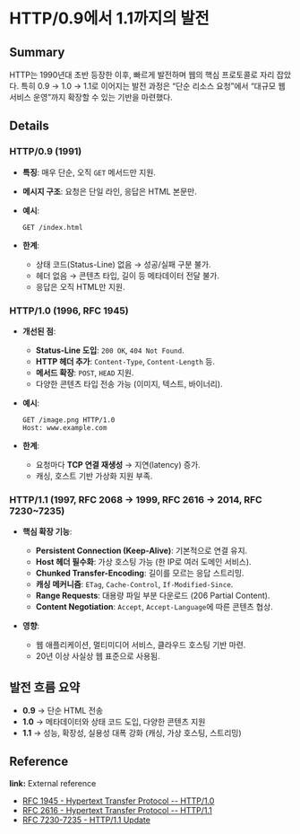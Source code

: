 # HTTP/0.9에서 1.1까지의 발전

## Summary

HTTP는 1990년대 초반 등장한 이후, 빠르게 발전하며 웹의 핵심 프로토콜로 자리 잡았다. 특히 0.9 → 1.0 → 1.1로 이어지는 발전 과정은 “단순 리소스 요청”에서 “대규모 웹 서비스 운영”까지 확장할 수 있는 기반을 마련했다.

## Details

### HTTP/0.9 (1991)

- **특징**: 매우 단순, 오직 `GET` 메서드만 지원.
- **메시지 구조**: 요청은 단일 라인, 응답은 HTML 본문만.
- **예시**:

  ```
  GET /index.html
  ```

- **한계**:
  - 상태 코드(Status-Line) 없음 → 성공/실패 구분 불가.
  - 헤더 없음 → 콘텐츠 타입, 길이 등 메타데이터 전달 불가.
  - 응답은 오직 HTML만 지원.

### HTTP/1.0 (1996, RFC 1945)

- **개선된 점**:
  - **Status-Line 도입**: `200 OK`, `404 Not Found`.
  - **HTTP 헤더 추가**: `Content-Type`, `Content-Length` 등.
  - **메서드 확장**: `POST`, `HEAD` 지원.
  - 다양한 콘텐츠 타입 전송 가능 (이미지, 텍스트, 바이너리).

- **예시**:

  ```
  GET /image.png HTTP/1.0
  Host: www.example.com
  ```

- **한계**:
  - 요청마다 **TCP 연결 재생성** → 지연(latency) 증가.
  - 캐싱, 호스트 기반 가상화 지원 부족.

### HTTP/1.1 (1997, RFC 2068 → 1999, RFC 2616 → 2014, RFC 7230\~7235)

- **핵심 확장 기능**:
  - **Persistent Connection (Keep-Alive)**: 기본적으로 연결 유지.
  - **Host 헤더 필수화**: 가상 호스팅 가능 (한 IP로 여러 도메인 서비스).
  - **Chunked Transfer-Encoding**: 길이를 모르는 응답 스트리밍.
  - **캐싱 메커니즘**: `ETag`, `Cache-Control`, `If-Modified-Since`.
  - **Range Requests**: 대용량 파일 부분 다운로드 (206 Partial Content).
  - **Content Negotiation**: `Accept`, `Accept-Language`에 따른 콘텐츠 협상.

- **영향**:
  - 웹 애플리케이션, 멀티미디어 서비스, 클라우드 호스팅 기반 마련.
  - 20년 이상 사실상 웹 표준으로 사용됨.

## 발전 흐름 요약

- **0.9** → 단순 HTML 전송
- **1.0** → 메타데이터와 상태 코드 도입, 다양한 콘텐츠 지원
- **1.1** → 성능, 확장성, 실용성 대폭 강화 (캐싱, 가상 호스팅, 스트리밍)

## Reference

**link:** External reference

- [RFC 1945 - Hypertext Transfer Protocol -- HTTP/1.0](https://datatracker.ietf.org/doc/html/rfc1945)
- [RFC 2616 - Hypertext Transfer Protocol -- HTTP/1.1](https://datatracker.ietf.org/doc/html/rfc2616)
- [RFC 7230-7235 - HTTP/1.1 Update](https://datatracker.ietf.org/doc/html/rfc7230)
